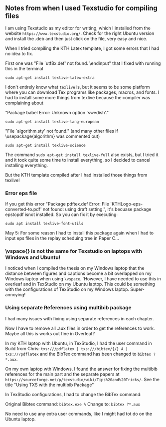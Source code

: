 
## Notes from when I used Texstudio for compiling files

I am using Texstudio as my editor for writing, which I installed from the website ```https://www.texstudio.org/```. 
Check for the right Ubuntu version and install the .deb and then just click on the file, very easy and nice.

When I tried compiling the KTH Latex template, I got some errors that I had no idea to fix.

First one was "File `utf8x.def' not found. \endinput" that I fixed with running this in the terminal
```
sudo apt-get install texlive-latex-extra
```

I don't entirely know what ```texlive``` is, but it seems to be some platform where you can download Tex programs like packages, macros, and fonts.
I had to install some more things from texlive because the compiler was complaining about

"Package babel Error: Unknown option `swedish'."
```
sudo apt-get install texlive-lang-european 
```

"File `algorithm.sty' not found." (and many other files if \usepackage{algorithm} was commented out)
```
sudo apt-get install texlive-science 
```

The command ```sudo apt-get install texlive-full``` also exists, but I tried it and it took quite some time to install everything, so I decided to cancel installing everything.

But the KTH template compiled after I had installed those things from texlive!


### Error eps file
If you get this error "Package pdftex.def Error: File `KTHLogo-eps-converted-to.pdf' not found: using draft setting.", it's becuase package epstopdf isnot installed. So you can fix it by executing:
```
sudo apt install texlive-font-utils
```

May 5: For some reason I had to install this package again when I had to input eps files in the replay scheduing tree in Paper C...

### \vspace{} is not the same for Texstudio on laptops with Windows and Ubuntu!
I noticed when I compiled the thesis on my Windows laptop that the distance between figures and captions become a bit overlapped 
on my Windows laptop when using ```\vspace```. `However, I have needed to use this in overleaf and in TexStudio on my Ubuntu laptop. 
This could be something with the configurations of TexStudio on my Windows laptop. Super-annoying!


### Using separate References using multibib package 
I had many issues with fixing using separate references in each chapter.

Now I have to remove all .aux files in order to get the references to work. Maybe all this is works out fine in Overleaf?

In my KTH laptop with Ubuntu, in TexStudio, I had the user command in Build from Chris: ```txs:///pdflatex | txs:///bibtex/{/} A | txs:///pdflatex```
and the BibTex command has been changed to ```bibtex ?*.aux```.

On my own laptop wth Windows, I found the answer for fixing the multibib references for the main part and the separate papers at
```https://sourceforge.net/p/texstudio/wiki/Tips%20and%20Tricks/```. See the title "Using TXS with the multibib Package"

In TexStudio configurations, I had to change the BibTex command: 

Original Bibtex command: ```bibtex.exe %```
Change to: ```bibtex ?*.aux```


No need to use any extra user commands, like I might had tot do on the Ubuntu laptop. 
